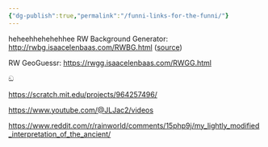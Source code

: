 ```yaml
---
{"dg-publish":true,"permalink":"/funni-links-for-the-funni/"}
---
```


heheehhehehehhee
RW Background Generator:
http://rwbg.isaacelenbaas.com/RWBG.html ([source](https://github.com/IsaacElenbaas/RWBG))

RW GeoGuessr:
https://rwgg.isaacelenbaas.com/RWGG.html

ඞ


https://scratch.mit.edu/projects/964257496/


https://www.youtube.com/@JLJac2/videos

https://www.reddit.com/r/rainworld/comments/15php9j/my_lightly_modified_interpretation_of_the_ancient/